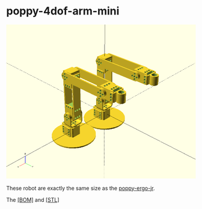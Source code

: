 # poppy-4dof-arm-mini

![Poppy4dofArmMini](doc/img/4-dof-arm-mini.png)

These robot are exactly the same size as the [poppy-ergo-jr](https://github.com/poppy-project/poppy-ergo-jr).

The [[BOM]](hardware/parts/BOM.md) and [[STL]](https://github.com/poppy-project/poppy-4dof-arm-mini/releases/tag/beta1)
